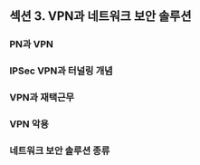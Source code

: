 ## 섹션 3. VPN과 네트워크 보안 솔루션

### PN과 VPN

### IPSec VPN과 터널링 개념

### VPN과 재택근무

### VPN 악용

### 네트워크 보안 솔루션 종류

